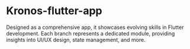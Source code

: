 # Kronos-flutter-app
 Designed as a comprehensive app, it showcases evolving skills in Flutter development. Each branch represents a dedicated module, providing insights into UI/UX design, state management, and more. 
